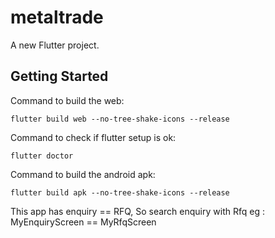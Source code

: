 # metaltrade

A new Flutter project.

## Getting Started

Command to build the web:

``flutter build web --no-tree-shake-icons --release``

Command to check if flutter setup is ok:

``flutter doctor``

Command to build the android apk:

``flutter build apk --no-tree-shake-icons --release``

This app has enquiry == RFQ, So search enquiry with Rfq
 eg : MyEnquiryScreen == MyRfqScreen
